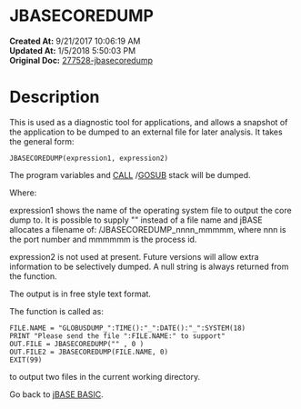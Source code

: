 # JBASECOREDUMP

**Created At:** 9/21/2017 10:06:19 AM  
**Updated At:** 1/5/2018 5:50:03 PM  
**Original Doc:** [277528-jbasecoredump](https://docs.jbase.com/36868-jbase-basic/277528-jbasecoredump)  


# Description

This is used as a diagnostic tool for applications, and allows a snapshot of the application to be dumped to an external file for later analysis. It takes the general form:

```
JBASECOREDUMP(expression1, expression2)
```

The program variables and [CALL](./../call) /[GOSUB](./../gosub) stack will be dumped.

Where:

expression1 shows the name of the operating system file to output the core dump to. It is possible to supply "" instead of a file name and jBASE allocates a filename of: /JBASECOREDUMP\_nnnn\_mmmmm, where nnn is the port number and mmmmmm is the process id.

expression2 is not used at present. Future versions will allow extra information to be selectively dumped. A null string is always returned from the function.

The output is in free style text format.

The function is called as:

```
FILE.NAME = "GLOBUSDUMP_":TIME():"_":DATE():"_":SYSTEM(18)
PRINT "Please send the file ":FILE.NAME:" to support"
OUT.FILE = JBASECOREDUMP("" , 0 )
OUT.FILE2 = JBASECOREDUMP(FILE.NAME, 0)
EXIT(99)
```

to output two files in the current working directory.



Go back to [jBASE BASIC](./../jbase-basic-programmers-reference-guide).
